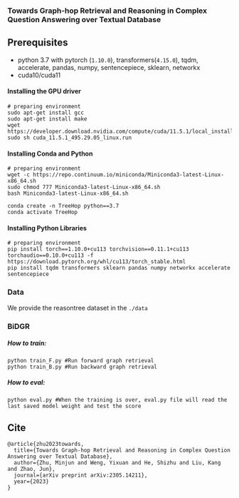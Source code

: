 ### Towards Graph-hop Retrieval and Reasoning in Complex Question Answering over Textual Database





## Prerequisites

- python 3.7 with pytorch (`1.10.0`), transformers(`4.15.0`), tqdm, accelerate, pandas, numpy, sentencepiece, sklearn, networkx
- cuda10/cuda11

#### Installing the GPU driver

```shell script
# preparing environment
sudo apt-get install gcc
sudo apt-get install make
wget https://developer.download.nvidia.com/compute/cuda/11.5.1/local_installers/cuda_11.5.1_495.29.05_linux.run
sudo sh cuda_11.5.1_495.29.05_linux.run
```

#### Installing Conda and Python

```shell script
# preparing environment
wget -c https://repo.continuum.io/miniconda/Miniconda3-latest-Linux-x86_64.sh
sudo chmod 777 Miniconda3-latest-Linux-x86_64.sh 
bash Miniconda3-latest-Linux-x86_64.sh

conda create -n TreeHop python==3.7
conda activate TreeHop
```

#### Installing Python Libraries

```plain
# preparing environment
pip install torch==1.10.0+cu113 torchvision==0.11.1+cu113 torchaudio==0.10.0+cu113 -f https://download.pytorch.org/whl/cu113/torch_stable.html
pip install tqdm transformers sklearn pandas numpy networkx accelerate sentencepiece
```

### 

### Data

We provide the reasontree dataset in the  `./data`



### BiDGR



##### How to train:

```
python train_F.py #Run forward graph retrieval
python train_B.py #Run backward graph retrieval
```

##### How to eval:

```
python eval.py #When the training is over, eval.py file will read the last saved model weight and test the score
```





## Cite

``````
@article{zhu2023towards,
  title={Towards Graph-hop Retrieval and Reasoning in Complex Question Answering over Textual Database},
  author={Zhu, Minjun and Weng, Yixuan and He, Shizhu and Liu, Kang and Zhao, Jun},
  journal={arXiv preprint arXiv:2305.14211},
  year={2023}
}

``````

